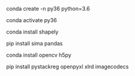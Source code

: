 conda create -n py36 python=3.6

conda activate py36


conda install shapely

pip install sima pandas

conda install opencv h5py

pip install pystackreg openpyxl xlrd imagecodecs


